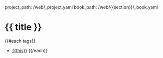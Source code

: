 project_path: /web/_project.yaml
book_path: /web/{{section}}/_book.yaml

# {{ title }}

{{#each tags}}
* [{{this}}](/web/updates/tags/{{this}})
{{/each}}
